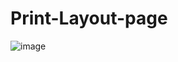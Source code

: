 # Print-Layout-page

![image](https://user-images.githubusercontent.com/76416693/177685853-8d3fc890-e790-4122-b928-1bf8957a45f8.png)
